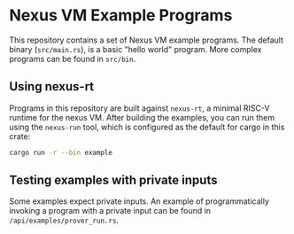 # Nexus VM Example Programs

This repository contains a set of Nexus VM example programs.
The default binary (`src/main.rs`), is a basic "hello world"
program. More complex programs can be found in `src/bin`.

## Using nexus-rt

Programs in this repository are built against `nexus-rt`, a
minimal RISC-V runtime for the nexus VM. After building the
examples, you can run them using the `nexus-run` tool, which is
configured as the default for cargo in this crate:

```sh
cargo run -r --bin example
```

## Testing examples with private inputs

Some examples expect private inputs. An example of
programmatically invoking a program with a private input can be
found in `/api/examples/prover_run.rs`.

